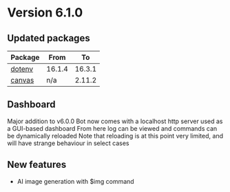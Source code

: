 # Version 6.1.0

## Updated packages

Package              | From   | To
-------------------- | ------ | -------
[dotenv]             | 16.1.4 | 16.3.1
[canvas]             | n/a    | 2.11.2

## Dashboard
Major addition to v6.0.0
Bot now comes with a localhost http server used as a GUI-based dashboard
From here log can be viewed and commands can be dynamically reloaded
Note that reloading is at this point very limited, and will have strange behaviour in select cases

## New features
- AI image generation with $img command

[//]: # (Variables)

[dotenv]: https://npmjs.com/package/dotenv
[canvas]: https://npmjs.com/package/canvas
